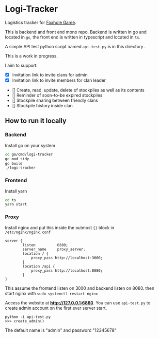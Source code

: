 # Logi-Tracker
Logistics tracker for [Foxhole Game](https://foxholegame.com).

This is backend and front end mono repo. Backend is written in go and located in `go`, the front end is written in typescript and located in `ts`.

A simple API test python script named `api-test.py` is in this directory .

This is a work in progress.

I aim to support:
- [x] Invitation link to invite clans for admin
- [x] Invitation link to invite members for clan leader
- [] Create, read, update, delete of stockpiles as well as its contents
- [] Reminder of soon-to-be expired stockpiles
- [] Stockpile sharing between friendly clans
- [] Stockpile history inside clan

## How to run it locally
### Backend
Install go on your system
```bash
cd go/cmd/logi-tracker
go mod tidy
go build
./logi-tracker
```

### Frontend
Install yarn

```bash
cd ts
yarn start
```

### Proxy
Install nginx and put this inside the outmost `{}` block in `/etc/nginx/nginx.conf`
```
server {
        listen          6880;
        server_name     proxy_server;
        location / {
            proxy_pass http://localhost:3000;
        }
        location /api {
            proxy_pass http://localhost:8080;
        }
}
```
This assume the frontend listen on 3000 and backend listen on 8080.
then start nginx with `sudo systemctl restart nginx`

Access the website at **http://127.0.0.1:6880**.
You can use `api-test.py` to create admin account on the first ever server start.
```
python -i api-test.py
>>> create_admin()
```
The default name is "admin" and password "12345678"